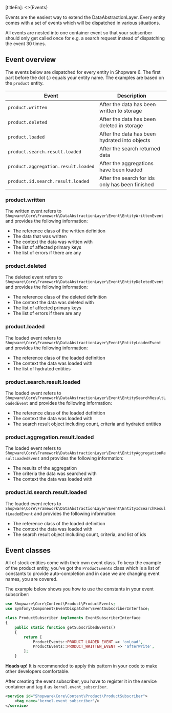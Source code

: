 [titleEn]: <>(Events)

Events are the easiest way to extend the DataAbstractionLayer. Every entity comes with a set of events which will
be dispatched in various situations.

All events are nested into one container event so that your subscriber should only get called once for e.g. a search
request instead of dispatching the event 30 times.

## Event overview

The events below are dispatched for every entity in Shopware 6. The first part before the dot (.) equals your
entity name. The examples are based on the `product` entity.

| Event | Description |
|---|---|
| `product.written` | After the data has been written to storage |
| `product.deleted` | After the data has been deleted in storage |
| `product.loaded` | After the data has been hydrated into objects |
| `product.search.result.loaded` | After the search returned data |
| `product.aggregation.result.loaded` | After the aggregations have been loaded |
| `product.id.search.result.loaded` | After the search for ids only has been finished |

### product.written

The written event refers to `Shopware\Core\Framework\DataAbstractionLayer\Event\EntityWrittenEvent` and provides the following
information:

- The reference class of the written definition
- The data that was written
- The context the data was written with
- The list of affected primary keys
- The list of errors if there are any

### product.deleted

The deleted event refers to `Shopware\Core\Framework\DataAbstractionLayer\Event\EntityDeletedEvent` and provides the following
information:

- The reference class of the deleted definition
- The context the data was deleted with
- The list of affected primary keys
- The list of errors if there are any

### product.loaded

The loaded event refers to `Shopware\Core\Framework\DataAbstractionLayer\Event\EntityLoadedEvent` and provides the following
information:

- The reference class of the loaded definition
- The context the data was loaded with
- The list of hydrated entities

### product.search.result.loaded

The loaded event refers to `Shopware\Core\Framework\DataAbstractionLayer\Event\EntitySearchResultLoadedEvent` and provides the following
information:

- The reference class of the loaded definition
- The context the data was loaded with
- The search result object including count, criteria and hydrated entities

### product.aggregation.result.loaded

The loaded event refers to `Shopware\Core\Framework\DataAbstractionLayer\Event\EntityAggregationResultLoadedEvent` and provides the following
information:

- The results of the aggregation
- The criteria the data was searched with
- The context the data was loaded with

### product.id.search.result.loaded

The loaded event refers to `Shopware\Core\Framework\DataAbstractionLayer\Event\EntityIdSearchResultLoadedEvent` and provides the following
information:

- The reference class of the loaded definition
- The context the data was loaded with
- The search result object including count, criteria, and list of ids

## Event classes

All of stock entities come with their own event class. To keep the example of the product entity, you've got
the `ProductEvents` class which is a list of constants to provide auto-completion and in case we are changing
event names, you are covered.

The example below shows you how to use the constants in your event subscriber:

```php
use Shopware\Core\Content\Product\ProductEvents;
use Symfony\Component\EventDispatcher\EventSubscriberInterface;

class ProductSubscriber implements EventSubscriberInterface
{
    public static function getSubscribedEvents()
    {
        return [
            ProductEvents::PRODUCT_LOADED_EVENT => 'onLoad',
            ProductEvents::PRODUCT_WRITTEN_EVENT => 'afterWrite',
        ];
    }
```

**Heads up!** It is recommended to apply this pattern in your code to make other developers comfortable.

After creating the event subscriber, you have to register it in the service container and
tag it as `kernel.event_subscriber`.

```xml
<service id="Shopware\Core\Content\Product\ProductSubscriber">
    <tag name="kernel.event_subscriber"/>
</service>
```
